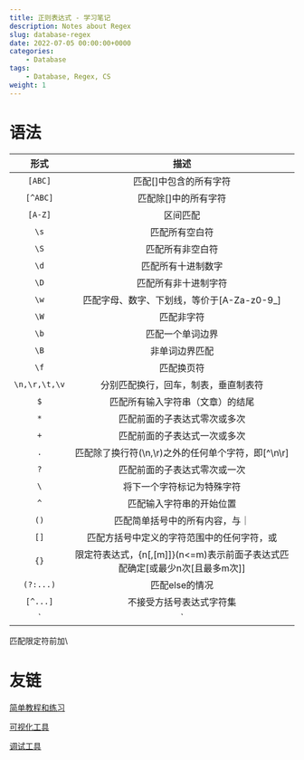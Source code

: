 ```yaml
---
title: 正则表达式 - 学习笔记
description: Notes about Regex
slug: database-regex
date: 2022-07-05 00:00:00+0000
categories:
    - Database
tags:
    - Database, Regex, CS
weight: 1
---
```


# 语法

|形式|描述|
|:-:|:-:|
|`[ABC]`|匹配[]中包含的所有字符|
|`[^ABC]`|匹配除[]中的所有字符|
|`[A-Z]`|区间匹配|
|`\s`|匹配所有空白符|
|`\S`|匹配所有非空白符|
|`\d`|匹配所有十进制数字|
|`\D`|匹配所有非十进制字符|
|`\w`|匹配字母、数字、下划线，等价于[A-Za-z0-9_]|
|`\W`|匹配非字符|
|`\b`|匹配一个单词边界|
|`\B`|非单词边界匹配|
|`\f`|匹配换页符|
|`\n,\r,\t,\v`|分别匹配换行，回车，制表，垂直制表符|
|`$`|匹配所有输入字符串（文章）的结尾|
|`*`|匹配前面的子表达式零次或多次|
|`+`|匹配前面的子表达式一次或多次|
|`.`|匹配除了换行符(\n,\r)之外的任何单个字符，即[^\n\r]|
|`?`|匹配前面的子表达式零次或一次|
|`\`|将下一个字符标记为特殊字符|
|`^`|匹配输入字符串的开始位置|
|`()`|匹配简单括号中的所有内容，与｜
|`[]`|匹配方括号中定义的字符范围中的任何字符，或|
|`{}`|限定符表达式，{n[,[m]]}(n<=m)表示前面子表达式匹配确定[或最少n次[且最多m次]]|
|`(?:...)`|匹配else的情况|
|`[^...]`|不接受方括号表达式字符集|
|`|`|选择|

匹配限定符前加\

# 友链

[简单教程和练习](https://regexone.com/)

[可视化工具](https://jex.im/regulex/)

[调试工具](https://regexr.com/)